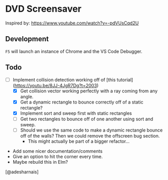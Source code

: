 # DVD Screensaver

Inspired by: https://www.youtube.com/watch?v=-pdVUsCqd2U

## Development

`F5` will launch an instance of Chrome and the VS Code Debugger.

## Todo

- [ ] Implement collision detection working off of [this tutorial] (https://youtu.be/8JJ-4JgR7Dg?t=2003)
    - [x] Get collision vector working perfectly with a ray coming from any angle.
    - [x] Get a dynamic rectangle to bounce correctly off of a static rectangle?
    - [x] Implement sort and sweep first with static rectangles
    - [ ] Get two rectangles to bounce off of one another using sort and sweep.
    - [ ] Should we use the same code to make a dynamic rectangle bounce off of the walls? Then we could remove the offscreen bug section.
        - This might actually be part of a bigger refactor...
- Add some nicer documentation/comments
- Give an option to hit the corner every time.
- Maybe rebuild this in Elm?

[@adesharnais]